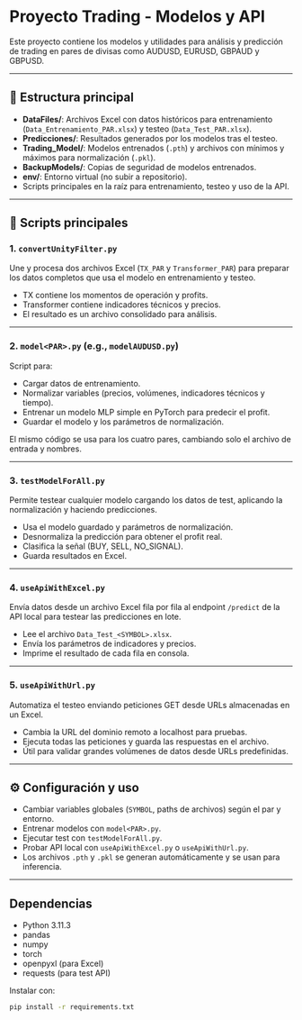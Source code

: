 # Proyecto Trading - Modelos y API

Este proyecto contiene los modelos y utilidades para análisis y predicción de trading en pares de divisas como AUDUSD, EURUSD, GBPAUD y GBPUSD.

---

## 📂 Estructura principal

- **DataFiles/**: Archivos Excel con datos históricos para entrenamiento (`Data_Entrenamiento_PAR.xlsx`) y testeo (`Data_Test_PAR.xlsx`).
- **Predicciones/**: Resultados generados por los modelos tras el testeo.
- **Trading_Model/**: Modelos entrenados (`.pth`) y archivos con mínimos y máximos para normalización (`.pkl`).
- **BackupModels/**: Copias de seguridad de modelos entrenados.
- **env/**: Entorno virtual (no subir a repositorio).
- Scripts principales en la raíz para entrenamiento, testeo y uso de la API.

---

## 📄 Scripts principales

### 1. `convertUnityFilter.py`

Une y procesa dos archivos Excel (`TX_PAR` y `Transformer_PAR`) para preparar los datos completos que usa el modelo en entrenamiento y testeo.

- TX contiene los momentos de operación y profits.
- Transformer contiene indicadores técnicos y precios.
- El resultado es un archivo consolidado para análisis.

---

### 2. `model<PAR>.py` (e.g., `modelAUDUSD.py`)

Script para:

- Cargar datos de entrenamiento.
- Normalizar variables (precios, volúmenes, indicadores técnicos y tiempo).
- Entrenar un modelo MLP simple en PyTorch para predecir el profit.
- Guardar el modelo y los parámetros de normalización.

El mismo código se usa para los cuatro pares, cambiando solo el archivo de entrada y nombres.

---

### 3. `testModelForAll.py`

Permite testear cualquier modelo cargando los datos de test, aplicando la normalización y haciendo predicciones.

- Usa el modelo guardado y parámetros de normalización.
- Desnormaliza la predicción para obtener el profit real.
- Clasifica la señal (BUY, SELL, NO_SIGNAL).
- Guarda resultados en Excel.

---

### 4. `useApiWithExcel.py`

Envía datos desde un archivo Excel fila por fila al endpoint `/predict` de la API local para testear las predicciones en lote.

- Lee el archivo `Data_Test_<SYMBOL>.xlsx`.
- Envía los parámetros de indicadores y precios.
- Imprime el resultado de cada fila en consola.

---

### 5. `useApiWithUrl.py`

Automatiza el testeo enviando peticiones GET desde URLs almacenadas en un Excel.

- Cambia la URL del dominio remoto a localhost para pruebas.
- Ejecuta todas las peticiones y guarda las respuestas en el archivo.
- Útil para validar grandes volúmenes de datos desde URLs predefinidas.

---

## ⚙️ Configuración y uso

- Cambiar variables globales (`SYMBOL`, paths de archivos) según el par y entorno.
- Entrenar modelos con `model<PAR>.py`.
- Ejecutar test con `testModelForAll.py`.
- Probar API local con `useApiWithExcel.py` o `useApiWithUrl.py`.
- Los archivos `.pth` y `.pkl` se generan automáticamente y se usan para inferencia.

---

## Dependencias

- Python 3.11.3
- pandas
- numpy
- torch
- openpyxl (para Excel)
- requests (para test API)

Instalar con:

```bash
pip install -r requirements.txt
